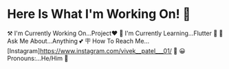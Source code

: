 # Here Is What I'm Working On! 👋



⚒️ I'm Currently Working On...Project❤️
🍃 I'm Currently Learning...Flutter 🔵
📩 Ask Me About...Anything 💕
🪧 How To Reach Me...[Instagram]https://www.instagram.com/vivek__patel___01/ 🍁
😀 Pronouns:...He/Him 💫
